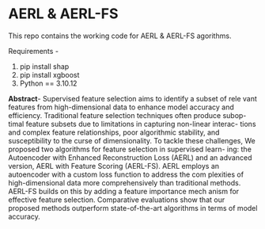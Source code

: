 # AERL & AERL-FS
This repo contains the working code for AERL & AERL-FS agorithms.

Requirements -
1. pip install shap
2. pip install xgboost
3. Python == 3.10.12
   
**Abstract**-
Supervised feature selection aims to identify a subset of rele
vant features from high-dimensional data to enhance model accuracy and
efficiency. Traditional feature selection techniques often produce subop-
timal feature subsets due to limitations in capturing non-linear interac-
tions and complex feature relationships, poor algorithmic stability, and
susceptibility to the curse of dimensionality. To tackle these challenges,
We proposed two algorithms for feature selection in supervised learn-
ing: the Autoencoder with Enhanced Reconstruction Loss (AERL) and
an advanced version, AERL with Feature Scoring (AERL-FS). AERL
employs an autoencoder with a custom loss function to address the com
plexities of high-dimensional data more comprehensively than traditional
methods. AERL-FS builds on this by adding a feature importance mech
anism for effective feature selection. Comparative evaluations show that
our proposed methods outperform state-of-the-art algorithms in terms
of model accuracy.
